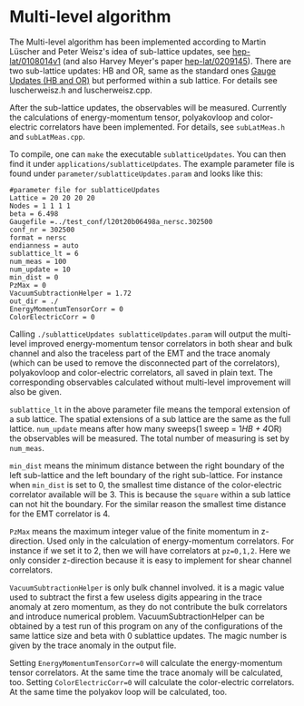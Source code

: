 # Multi-level algorithm


The Multi-level algorithm has been implemented according to Martin Lüscher and Peter Weisz's idea of sub-lattice updates,
see  [hep-lat/0108014v1](https://doi.org/10.1088/1126-6708/2001/09/010) (and also Harvey Meyer's
paper [hep-lat/0209145](https://doi.org/10.1088/1126-6708/2003/01/048)). There are two sub-lattice updates:
HB and OR,  same as the standard ones [Gauge Updates (HB and OR)](../05_modules/gaugeUpdates.md#gauge-updates-hb-and-or)
but performed within a sub lattice. For details see luscherweisz.h and luscherweisz.cpp.

After the sub-lattice updates, the observables will be measured. Currently the calculations of energy-momentum tensor,
polyakovloop and color-electric correlators have been implemented. For details, see `subLatMeas.h` and `subLatMeas.cpp`.

To compile, one can `make` the executable `sublatticeUpdates`. You can then find it under `applications/sublatticeUpdates`.
The example parameter file is found under `parameter/sublatticeUpdates.param` and looks like this:
```shell
#parameter file for sublatticeUpdates
Lattice = 20 20 20 20
Nodes = 1 1 1 1
beta = 6.498
Gaugefile =../test_conf/l20t20b06498a_nersc.302500
conf_nr = 302500
format = nersc
endianness = auto
sublattice_lt = 6
num_meas = 100
num_update = 10
min_dist = 0
PzMax = 0
VacuumSubtractionHelper = 1.72
out_dir = ./
EnergyMomentumTensorCorr = 0
ColorElectricCorr = 0

```

Calling `./sublatticeUpdates sublatticeUpdates.param` will output the multi-level improved energy-momentum
tensor correlators in both shear and bulk channel and also the traceless part of the EMT and the trace
anomaly (which can be used to remove the disconnected part of the correlators), polyakovloop and
color-electric correlators, all  saved in plain text.  The corresponding observables calculated without multi-level improvement will also be given.

`sublattice_lt` in the above parameter file means the temporal extension of a sub lattice. The
spatial extensions of a sub lattice are the same as the full lattice.  `num_update` means after
 how many sweeps(1 sweep = 1*HB + 4*OR) the observables will be measured. The total number of measuring is set by `num_meas`.

`min_dist` means the minimum distance between the right boundary of the left sub-lattice and the left boundary of
the right sub-lattice.  For instance when `min_dist` is set to 0, the smallest time distance of the color-electric
correlator available will be 3. This is because the `square` within a sub lattice can not hit the boundary. For
the similar reason the smallest time distance for the EMT correlator is 4.

`PzMax` means the maximum integer value of the finite momentum in z-direction. Used only in the calculation of
 energy-momentum correlators. For instance if we set it to 2, then we will have correlators at `pz=0,1,2`. Here
  we only consider z-direction because it is easy to implement for shear channel correlators.

`VacuumSubtractionHelper` is only bulk channel involved. it is a magic value used to subtract the first a few
useless digits appearing in the trace anomaly at zero momentum, as they do not contribute the bulk correlators
and introduce numerical problem. VacuumSubtractionHelper can be obtained by a test run of this program on any
of the configurations of the same lattice size and beta with 0 sublattice updates. The magic number is given by the trace anomaly in the output file.


Setting `EnergyMomentumTensorCorr=0` will calculate the energy-momentum tensor correlators. At the same time the trace anomaly will be calculated, too.
Setting `ColorElectricCorr=0` will calculate the color-electric correlators. At the same time the polyakov loop will be calculated, too.
